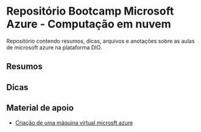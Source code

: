 # Repositório Bootcamp Microsoft Azure - Computação em nuvem
Repositório contendo resumos, dicas, arquivos e anotações sobre as aulas de microsoft azure na plataforma DIO.
## Resumos

## Dicas

## Material de apoio
- [Criação de uma máquina virtual microsft azure](https://learn.microsoft.com/pt-br/azure/virtual-machines/windows/quick-create-portal)



